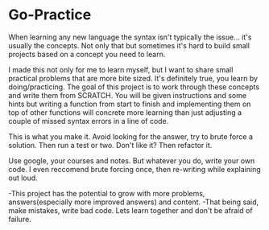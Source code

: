 # Go-Practice
When learning any new language the syntax isn't typically the issue... it's usually the concepts.
Not only that but sometimes it's hard to build small projects based on a concept you need to learn.

I made this not only for me to learn myself, but I want to share small practical problems that are more bite sized.
It's definitely true, you learn by doing/practicing. The goal of this project is to work through these concepts
and write them from SCRATCH. You will be given instructions and some hints but writing a function from start
to finish and implementing them on top of other functions will concrete more learning than just adjusting a couple of missed syntax errors in a line of code.

This is what you make it. Avoid looking for the answer, try to brute force a solution. Then run a test or two. Don't like it? Then refactor it.

Use google, your courses and notes. But whatever you do, write your own code. I even reccomend brute forcing once, then re-writing while explaining out loud.

-This project has the potential to grow with more problems, answers(especially more improved answers) and content.
    -That being said, make mistakes, write bad code. Lets learn together and don't be afraid of failure.

